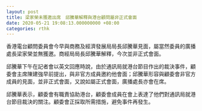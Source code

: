 ```yaml
---
layout: post
title: 梁家榮未獲邀出席　邱騰華解釋與港台顧問屬非正式會面
date: 2020-05-21 19:08:13.000000000 +08:00
categories: rthk
---
```


香港電台顧問委員會今早與商務及經濟發展局局長邱騰華見面，屬當然委員的廣播處長梁家榮並無獲邀。商經局局長邱騰華解釋，今次並非正式會面。

邱騰華下午在記者會以英文回應時說，由於通訊局就港台節目作出的裁決事件，顧委會主席陳建強早前提出，與非官方成員邀約他會面；邱騰華形容與顧委會非官方成員的見面，並非正式會面，又說如屬正式會面，廣播處長亦會在席。

邱騰華表示，顧委會有職責協助港台，顧委會成員在會上表達了他們對通訊局就港台節目裁決的關注。顧委會正採取所需措施，避免事件再發生。
